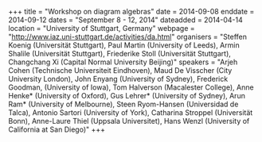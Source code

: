 +++
title = "Workshop on diagram algebras"
date = 2014-09-08
enddate = 2014-09-12
dates = "September 8 - 12, 2014"
dateadded = 2014-04-14
location = "University of Stuttgart, Germany"
webpage = "http://www.iaz.uni-stuttgart.de/activities/da.html"
organisers = "Steffen Koenig (Universität Stuttgart), Paul Martin (University of Leeds), Armin Shalile (Universität Stuttgart), Friederike Stoll (Universität Stuttgart), Changchang Xi (Capital Normal University Beijing)"
speakers = "Arjeh Cohen (Technische Universiteit Eindhoven), Maud De Visscher (City University London), John Enyang (University of Sydney), Frederick Goodman, (University of Iowa), Tom Halverson (Macalester College), Anne Henke* (University of Oxford), Gus Lehrer* (University of Sydney), Arun Ram* (University of Melbourne), Steen Ryom-Hansen (Universidad de Talca), Antonio Sartori (University of York), Catharina Stroppel (Universität Bonn), Anne-Laure Thiel (Uppsala Universitet), Hans Wenzl (University of California at San Diego)"
+++

